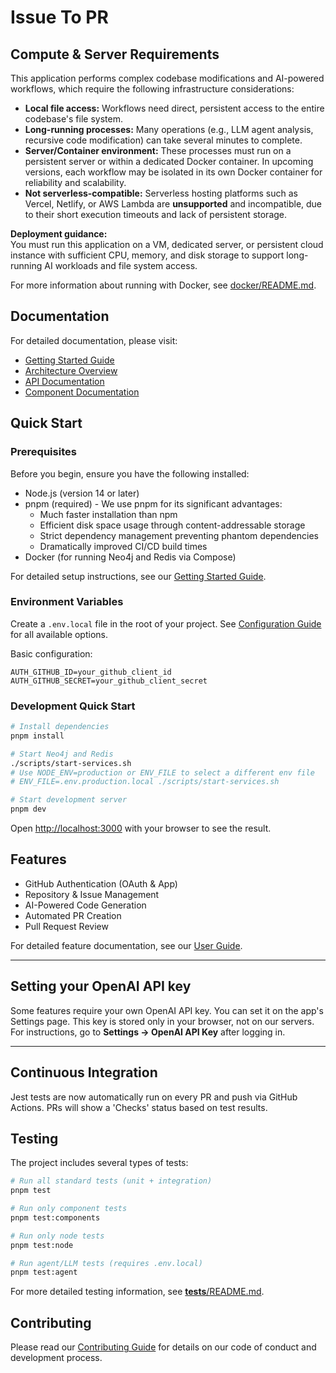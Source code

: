 # Issue To PR

## Compute & Server Requirements

This application performs complex codebase modifications and AI-powered workflows, which require the following infrastructure considerations:

- **Local file access:** Workflows need direct, persistent access to the entire codebase's file system.
- **Long-running processes:** Many operations (e.g., LLM agent analysis, recursive code modification) can take several minutes to complete.
- **Server/Container environment:** These processes must run on a persistent server or within a dedicated Docker container. In upcoming versions, each workflow may be isolated in its own Docker container for reliability and scalability.
- **Not serverless-compatible:** Serverless hosting platforms such as Vercel, Netlify, or AWS Lambda are **unsupported** and incompatible, due to their short execution timeouts and lack of persistent storage.

**Deployment guidance:**  
You must run this application on a VM, dedicated server, or persistent cloud instance with sufficient CPU, memory, and disk storage to support long-running AI workloads and file system access.

For more information about running with Docker, see [docker/README.md](./docker/README.md).

## Documentation

For detailed documentation, please visit:

- [Getting Started Guide](docs/setup/getting-started.md)
- [Architecture Overview](docs/guides/architecture.md)
- [API Documentation](docs/api/README.md)
- [Component Documentation](docs/components/README.md)

## Quick Start

### Prerequisites

Before you begin, ensure you have the following installed:

- Node.js (version 14 or later)
- pnpm (required) - We use pnpm for its significant advantages:
  - Much faster installation than npm
  - Efficient disk space usage through content-addressable storage
  - Strict dependency management preventing phantom dependencies
  - Dramatically improved CI/CD build times
- Docker (for running Neo4j and Redis via Compose)

For detailed setup instructions, see our [Getting Started Guide](docs/setup/getting-started.md).

### Environment Variables

Create a `.env.local` file in the root of your project. See [Configuration Guide](docs/setup/getting-started.md#configuration) for all available options.

Basic configuration:

```env
AUTH_GITHUB_ID=your_github_client_id
AUTH_GITHUB_SECRET=your_github_client_secret
```

### Development Quick Start

```bash
# Install dependencies
pnpm install

# Start Neo4j and Redis
./scripts/start-services.sh
# Use NODE_ENV=production or ENV_FILE to select a different env file
# ENV_FILE=.env.production.local ./scripts/start-services.sh

# Start development server
pnpm dev
```

Open [http://localhost:3000](http://localhost:3000) with your browser to see the result.

## Features

- GitHub Authentication (OAuth & App)
- Repository & Issue Management
- AI-Powered Code Generation
- Automated PR Creation
- Pull Request Review

For detailed feature documentation, see our [User Guide](docs/guides/user-guide.md).

---

## Setting your OpenAI API key

Some features require your own OpenAI API key. You can set it on the app's Settings page. This key is stored only in your browser, not on our servers. For instructions, go to **Settings → OpenAI API Key** after logging in.

---

## Continuous Integration

Jest tests are now automatically run on every PR and push via GitHub Actions. PRs will show a 'Checks' status based on test results.

## Testing

The project includes several types of tests:

```bash
# Run all standard tests (unit + integration)
pnpm test

# Run only component tests
pnpm test:components

# Run only node tests
pnpm test:node

# Run agent/LLM tests (requires .env.local)
pnpm test:agent
```

For more detailed testing information, see [**tests**/README.md](./__tests__/README.md).

## Contributing

Please read our [Contributing Guide](docs/guides/contributing.md) for details on our code of conduct and development process.
